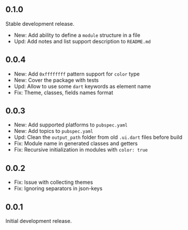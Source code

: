 ## 0.1.0

Stable development release.

* New: Add ability to define a `module` structure in a file
* Upd: Add notes and list support description to `README.md`

## 0.0.4

* New: Add `0xffffffff` pattern support for `color` type
* New: Cover the package with tests
* Upd: Allow to use some `dart` keywords as element name
* Fix: Theme, classes, fields names format

## 0.0.3

* New: Add supported platforms to `pubspec.yaml`
* New: Add topics to `pubspec.yaml`
* Upd: Clean the `output_path` folder from old `.ui.dart` files before build
* Fix: Module name in generated classes and getters
* Fix: Recursive initialization in modules with `color: true`

## 0.0.2

* Fix: Issue with collecting themes
* Fix: Ignoring separators in json-keys

## 0.0.1

Initial development release.